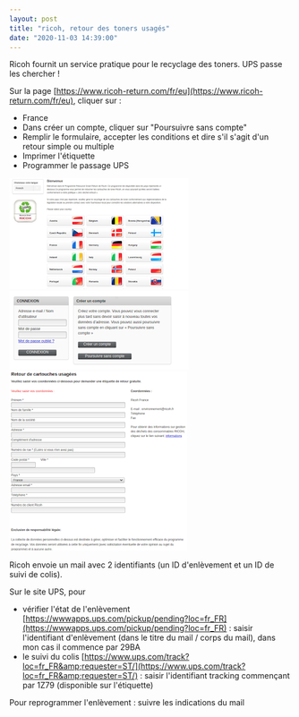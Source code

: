 ```yaml
---
layout: post
title: "ricoh, retour des toners usagés"
date: "2020-11-03 14:39:00"
---
```

Ricoh fournit un service pratique pour le recyclage des toners. UPS passe les chercher !

Sur la page [https://www.ricoh-return.com/fr/eu](https://www.ricoh-return.com/fr/eu), cliquer sur : 
- France
- Dans créer un compte, cliquer sur "Poursuivre sans compte"
- Remplir le formulaire, accepter les conditions et dire s'il s'agit d'un retour simple ou multiple
- Imprimer l'étiquette
- Programmer le passage UPS

![2020-11-03-ricoh-retour-des-toners-usages__3.png](2020-11-03-ricoh-retour-des-toners-usages__3.png)
![2020-11-03-ricoh-retour-des-toners-usages__5.png](2020-11-03-ricoh-retour-des-toners-usages__5.png)
![2020-11-03-ricoh-retour-des-toners-usages__7.png](2020-11-03-ricoh-retour-des-toners-usages__7.png)


Ricoh envoie un mail avec 2 identifiants (un ID d'enlèvement et un ID de suivi de colis).

Sur le site UPS, pour 
- vérifier l'état de l'enlèvement [https://wwwapps.ups.com/pickup/pending?loc=fr_FR](https://wwwapps.ups.com/pickup/pending?loc=fr_FR) : saisir l'identifiant d'enlèvement (dans le titre du mail / corps du mail), dans mon cas il commence par 29BA
- le suivi du colis [https://www.ups.com/track?loc=fr_FR&amp;requester=ST/](https://www.ups.com/track?loc=fr_FR&amp;requester=ST/) : saisir l'identifiant tracking commençant par 1Z79 (disponible sur l'étiquette)
  
Pour reprogrammer l'enlèvement : suivre les indications du mail
